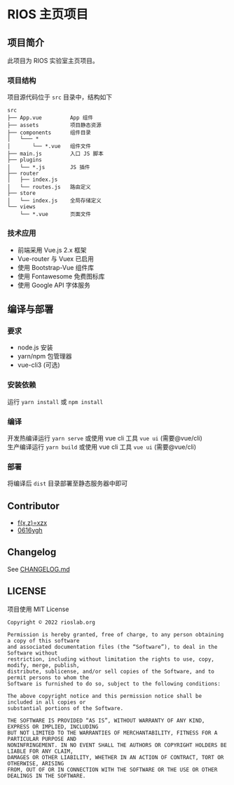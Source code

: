 # RIOS 主页项目

## 项目简介

此项目为 RIOS 实验室主页项目。

### 项目结构

项目源代码位于 `src` 目录中，结构如下  

```
src
├── App.vue         App 组件
├── assets          项目静态资源
├── components      组件目录
│   └─── *
│       └── *.vue   组件文件
├── main.js         入口 JS 脚本
├── plugins
│   └── *.js        JS 插件
├── router
│   ├── index.js
│   └── routes.js   路由定义
├── store
│   └── index.js    全局存储定义
└── views
    └── *.vue       页面文件
```

### 技术应用

* 前端采用 Vue.js 2.x 框架
* Vue-router 与 Vuex 已启用
* 使用 Bootstrap-Vue 组件库
* 使用 Fontawesome 免费图标库
* 使用 Google API 字体服务

## 编译与部署

### 要求

* node.js 安装
* yarn/npm 包管理器
* vue-cli3 (可选)

### 安装依赖

运行 `yarn install` 或 `npm install`

### 编译

开发热编译运行 `yarn serve` 或使用 vue cli 工具 `vue ui` (需要@vue/cli)  
生产编译运行 `yarn build` 或使用 vue cli 工具 `vue ui` (需要@vue/cli)

### 部署

将编译后 `dist` 目录部署至静态服务器中即可

## Contributor

* [f(x,z)=xzx](https://github.com/XuZhixuan)
* [0616ygh](https://github.com/0616ygh)

## Changelog

See [CHANGELOG.md](CHANGELOG.md)

## LICENSE

项目使用 MIT License

    Copyright © 2022 rioslab.org

    Permission is hereby granted, free of charge, to any person obtaining a copy of this software
    and associated documentation files (the “Software”), to deal in the Software without
    restriction, including without limitation the rights to use, copy, modify, merge, publish,
    distribute, sublicense, and/or sell copies of the Software, and to permit persons to whom the
    Software is furnished to do so, subject to the following conditions:

    The above copyright notice and this permission notice shall be included in all copies or
    substantial portions of the Software.

    THE SOFTWARE IS PROVIDED “AS IS”, WITHOUT WARRANTY OF ANY KIND, EXPRESS OR IMPLIED, INCLUDING
    BUT NOT LIMITED TO THE WARRANTIES OF MERCHANTABILITY, FITNESS FOR A PARTICULAR PURPOSE AND
    NONINFRINGEMENT. IN NO EVENT SHALL THE AUTHORS OR COPYRIGHT HOLDERS BE LIABLE FOR ANY CLAIM,
    DAMAGES OR OTHER LIABILITY, WHETHER IN AN ACTION OF CONTRACT, TORT OR OTHERWISE, ARISING
    FROM, OUT OF OR IN CONNECTION WITH THE SOFTWARE OR THE USE OR OTHER DEALINGS IN THE SOFTWARE.
